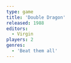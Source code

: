 ```yaml
---
type: game
title: 'Double Dragon'
released: 1988
editors: 
  - Virgin
players: 2
genres:
  - 'Beat them all'
---
```

